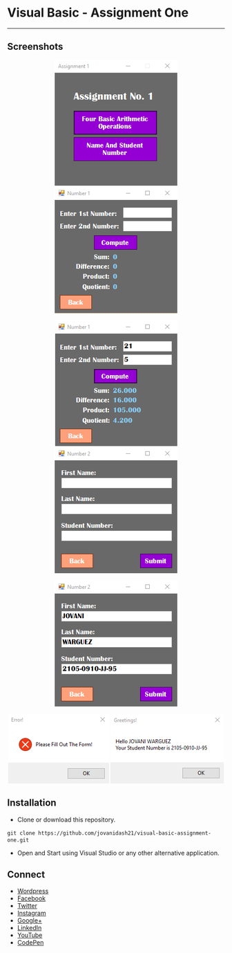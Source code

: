 # Visual Basic - Assignment One
---
## Screenshots
<p align="center"> 
	<img src="https://raw.githubusercontent.com/jovanidash21/visual-basic-assignment-one/master/Screenshots/1.png">
	<img src="https://raw.githubusercontent.com/jovanidash21/visual-basic-assignment-one/master/Screenshots/2.png">
</p>
<p align="center"> 
	<img src="https://raw.githubusercontent.com/jovanidash21/visual-basic-assignment-one/master/Screenshots/3.png">
	<img src="https://raw.githubusercontent.com/jovanidash21/visual-basic-assignment-one/master/Screenshots/4.png">
</p>
<p align="center"> 
	<img src="https://raw.githubusercontent.com/jovanidash21/visual-basic-assignment-one/master/Screenshots/5.png">
</p>
<p align="center"> 
	<img src="https://raw.githubusercontent.com/jovanidash21/visual-basic-assignment-one/master/Screenshots/6.png">
	<img src="https://raw.githubusercontent.com/jovanidash21/visual-basic-assignment-one/master/Screenshots/7.png">
</p>

## Installation
* Clone or download this repository.
```
git clone https://github.com/jovanidash21/visual-basic-assignment-one.git
```
* Open and Start using Visual Studio or any other alternative application.

## Connect
- [Wordpress](https://jovaniwarguez.wordpress.com/)
- [Facebook](https://facebook.com/jovani.cadornawarguez)
- [Twitter](https://twitter.com/jovanidash21)
- [Instagram](https://www.instagram.com/jovanidash21/)
- [Google+](https://plus.google.com/u/0/104385173780051504413)
- [LinkedIn](https://www.linkedin.com/in/jovani-warguez-827a8a11b?trk=nav_responsive_tab_profile_pic)
- [YouTube](https://www.youtube.com/channel/UCNiVxhbJ6Ku9keIjkQX3RRQ)
- [CodePen](http://codepen.io/jovanidash21/)
